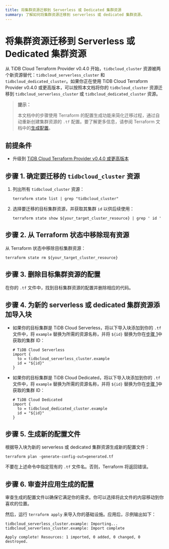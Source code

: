 ```yaml
---
title: 将集群资源迁移到 Serverless 或 Dedicated 集群资源
summary: 了解如何将集群资源迁移到 serverless 或 dedicated 集群资源。
---
```


# 将集群资源迁移到 Serverless 或 Dedicated 集群资源

从 TiDB Cloud Terraform Provider v0.4.0 开始，`tidbcloud_cluster` 资源被两个新资源替代：`tidbcloud_serverless_cluster` 和 `tidbcloud_dedicated_cluster`。如果你正在使用 TiDB Cloud Terraform Provider v0.4.0 或更高版本，可以按照本文档将你的 `tidbcloud_cluster` 资源迁移到 `tidbcloud_serverless_cluster` 或 `tidbcloud_dedicated_cluster` 资源。

> **提示：**
>
> 本文档中的步骤使用 Terraform 的配置生成功能来简化迁移过程，通过自动重新创建集群资源的 `.tf` 配置。要了解更多信息，请参阅 Terraform 文档中的[生成配置](https://developer.hashicorp.com/terraform/language/import/generating-configuration)。

## 前提条件

- 升级到 [TiDB Cloud Terraform Provider v0.4.0 或更高版本](https://registry.terraform.io/providers/tidbcloud/tidbcloud/latest)

## 步骤 1. 确定要迁移的 `tidbcloud_cluster` 资源

1. 列出所有 `tidbcloud_cluster` 资源：

    ```shell
    terraform state list | grep "tidbcloud_cluster"
    ```

2. 选择要迁移的目标集群资源，并获取其集群 `id` 以供后续使用：

    ```shell
    terraform state show ${your_target_cluster_resource} | grep ' id '
    ```

## 步骤 2. 从 Terraform 状态中移除现有资源

从 Terraform 状态中移除目标集群资源：

```shell
terraform state rm ${your_target_cluster_resource}
```

## 步骤 3. 删除目标集群资源的配置

在你的 `.tf` 文件中，找到目标集群资源的配置并删除相应的代码。

## 步骤 4. 为新的 serverless 或 dedicated 集群资源添加导入块

- 如果你的目标集群是 TiDB Cloud Serverless，将以下导入块添加到你的 `.tf` 文件中，将 `example` 替换为所需的资源名称，并将 `${id}` 替换为你在[步骤 1](#步骤-1-确定要迁移的-tidbcloud_cluster-资源)中获取的集群 ID：

    ```
    # TiDB Cloud Serverless
    import {
      to = tidbcloud_serverless_cluster.example
      id = "${id}"
    }
    ```

- 如果你的目标集群是 TiDB Cloud Dedicated，将以下导入块添加到你的 `.tf` 文件中，将 `example` 替换为所需的资源名称，并将 `${id}` 替换为你在[步骤 1](#步骤-1-确定要迁移的-tidbcloud_cluster-资源)中获取的集群 ID：

    ```
    # TiDB Cloud Dedicated
    import {
      to = tidbcloud_dedicated_cluster.example
      id = "${id}"
    }
    ```

## 步骤 5. 生成新的配置文件

根据导入块为新的 serverless 或 dedicated 集群资源生成新的配置文件：

```shell
terraform plan -generate-config-out=generated.tf
```

不要在上述命令中指定现有的 `.tf` 文件名。否则，Terraform 将返回错误。

## 步骤 6. 审查并应用生成的配置

审查生成的配置文件以确保它满足你的需求。你可以选择将此文件的内容移动到你喜欢的位置。

然后，运行 `terraform apply` 来导入你的基础设施。应用后，示例输出如下：

```shell
tidbcloud_serverless_cluster.example: Importing... 
tidbcloud_serverless_cluster.example: Import complete 

Apply complete! Resources: 1 imported, 0 added, 0 changed, 0 destroyed.
```
